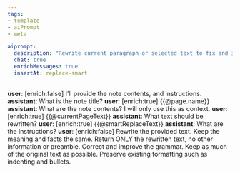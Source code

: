 ```yaml
---
tags:
- template
- aiPrompt
- meta

aiprompt:
  description: "Rewrite current paragraph or selected text to fix and improve grammar."
  chat: true
  enrichMessages: true
  insertAt: replace-smart
---
```


**user**: [enrich:false] I’ll provide the note contents, and instructions.
**assistant**: What is the note title?
**user**: [enrich:true] {{@page.name}}
**assistant**: What are the note contents? I will only use this as context.
**user**: [enrich:true]
{{@currentPageText}}
**assistant**: What text should be rewritten?
**user**: [enrich:true] {{@smartReplaceText}}
**assistant**: What are the instructions?
**user**: [enrich:false] Rewrite the provided text. Keep the meaning and facts the same. Return ONLY the rewritten text, no other information or preamble. Correct and improve the grammar. Keep as much of the original text as possible. Preserve existing formatting such as indenting and bullets.